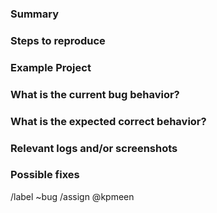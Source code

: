 ### Summary

<!-- Summarize the bug encountered as precisely as you can -->


### Steps to reproduce

<!-- How one can reproduce the issue - this is very important -->


### Example Project

<!-- If possible, please create an example project here on GitLab.com that exhibits the problematic behaviour, and link to it here in the bug report -->

<!-- If you are using an older version of GitLab, this will also determine whether the bug has been fixed in a more recent version -->


### What is the current bug behavior?

<!-- What actually happens -->


### What is the expected correct behavior?

<!-- What you should see instead -->


### Relevant logs and/or screenshots

<!-- Paste any relevant logs - please use code blocks (```) to format console output,
logs, and code as it's very hard to read otherwise. -->


### Possible fixes

<!-- If you can, link to the line of code that might be responsible for the problem -->

/label ~bug
/assign @kpmeen
